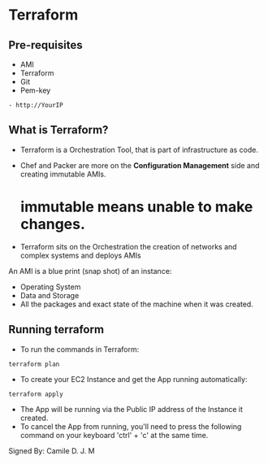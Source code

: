 
# Terraform

## Pre-requisites

- AMI
- Terraform
- Git
- Pem-key
````
- http://YourIP
````
## What is Terraform?

- Terraform is a Orchestration Tool, that is part of infrastructure as code.

- Chef and Packer are more on the **Configuration Management** side and creating
immutable AMIs.
  # immutable means unable to make changes.

- Terraform sits on the Orchestration the creation of networks and complex systems and deploys AMIs

An AMI is a blue print (snap shot) of an instance:
- Operating System
- Data and Storage
- All the packages and exact state of the machine when it was created.

## Running terraform

- To run the commands in Terraform:
````
terraform plan
````

 - To create your EC2 Instance and get the App running automatically:
````
terraform apply
````

- The App will be running via the Public IP address of the Instance it created.
- To cancel the App from running, you'll need to press the following command on
your keyboard 'ctrl' + 'c' at the same time.

Signed By: Camile D. J. M
